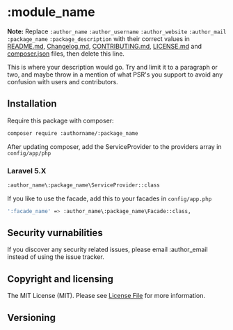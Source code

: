 # :module_name

**Note:** Replace `:author_name` `:author_username` `:author_website` `:author_mail` `:package_name` `:package_description`
with their correct values in [README.md](), [Changelog.md](), [CONTRIBUTING.md](), [LICENSE.md]() and [composer.json]() files, 
then delete this line. 

This is where your description would go. Try and limit it to a paragraph or two, and maybe throw in a mention of what PSR's you 
support to avoid any confusion with users and contributors.

## Installation 

Require this package with composer: 

```bash
composer require :authorname/:package_name
```

After updating composer, add the ServiceProvider to the providers array in `config/app/php`

### Laravel 5.X

```bash
:author_name\:package_name\ServiceProvider::class
```

If you like to use the facade, add this to your facades in `config/app.php`

```bash
':facade_name' => :author_name\:package_name\Facade::class,
```

## Security vurnabilities

If you discover any security related issues, please email :author_email instead of using the issue tracker.

## Copyright and licensing

The MIT License (MIT). Please see [License File](LICENSE.md) for more information.

## Versioning
